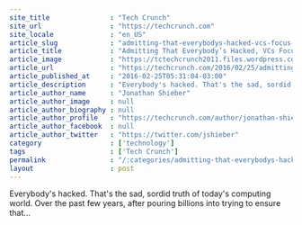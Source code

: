 ```yaml
---
site_title               : "Tech Crunch"
site_url                 : "https://techcrunch.com"
site_locale              : "en_US"
article_slug             : "admitting-that-everybodys-hacked-vcs-focus-on-keeping-data-safe-with-ensilo-investment"
article_title            : "Admitting That Everybody’s Hacked, VCs Focus On Keeping Data Safe With enSilo Investment"
article_image            : "https://tctechcrunch2011.files.wordpress.com/2016/02/6818192898_68bf2d1165_o.jpg?w=764&h=400&crop=1"
article_url              : "https://techcrunch.com/2016/02/25/admitting-that-everybodys-hacked-vcs-focus-on-keeping-data-safe-with-ensilo-investment/"
article_published_at     : "2016-02-25T05:31:04-03:00"
article_description      : "Everybody's hacked. That's the sad, sordid truth of today's computing world. Over the past few years, after pouring billions into trying to ensure that..."
article_author_name      : "Jonathan Shieber"
article_author_image     : null
article_author_biography : null
article_author_profile   : "https://techcrunch.com/author/jonathan-shieber/"
article_author_facebook  : null
article_author_twitter   : "https://twitter.com/jshieber"
category                 : ['technology']
tags                     : ['Tech Crunch']
permalink                : "/:categories/admitting-that-everybodys-hacked-vcs-focus-on-keeping-data-safe-with-ensilo-investment/"
layout                   : post
---
```


Everybody's hacked. That's the sad, sordid truth of today's computing world. Over the past few years, after pouring billions into trying to ensure that...

